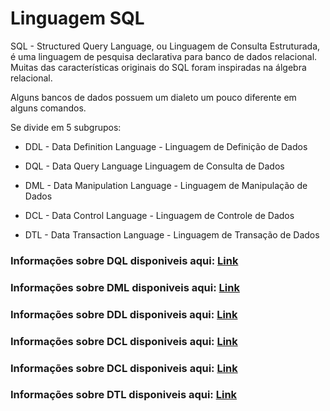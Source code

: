 # Linguagem SQL

SQL - Structured Query Language, ou Linguagem de Consulta Estruturada, é uma linguagem de pesquisa declarativa para banco de dados relacional. Muitas das características originais do SQL foram inspiradas na álgebra relacional.

Alguns bancos de dados possuem um dialeto um pouco diferente em alguns comandos.

Se divide em 5 subgrupos:

- DDL - Data Definition Language - Linguagem de Definição de Dados

- DQL - Data Query Language  Linguagem de Consulta de Dados

- DML - Data Manipulation Language - Linguagem de Manipulação de Dados

- DCL - Data Control Language - Linguagem de Controle de Dados

- DTL - Data Transaction Language - Linguagem de Transação de Dados

### Informações sobre DQL disponiveis aqui: [Link](https://github.com/pcmoraesmenezes/Curso-de-Banco-de-Dados/blob/main/Linguagem%20SQL/DQL.md)

### Informações sobre DML disponiveis aqui: [Link](https://github.com/pcmoraesmenezes/Curso-de-Banco-de-Dados/blob/main/Linguagem%20SQL/DML.md)

### Informações sobre DDL disponiveis aqui: [Link](https://github.com/pcmoraesmenezes/Curso-de-Banco-de-Dados/blob/main/Linguagem%20SQL/DDL.md)

### Informações sobre DCL disponiveis aqui: [Link](https://github.com/pcmoraesmenezes/Curso-de-Banco-de-Dados/blob/main/Linguagem%20SQL/DCL.md)
### Informações sobre DCL disponiveis aqui: [Link](https://github.com/pcmoraesmenezes/Curso-de-Banco-de-Dados/blob/main/Linguagem%20SQL/DCL.md)

### Informações sobre DTL disponiveis aqui: [Link](https://github.com/pcmoraesmenezes/Curso-de-Banco-de-Dados/blob/main/Linguagem%20SQL/Joins.md)

